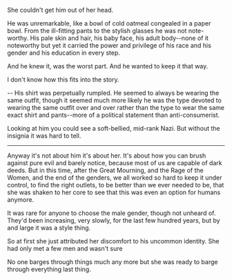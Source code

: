 She couldn't get him out of her head. 

He was unremarkable, like a bowl of cold oatmeal congealed in a paper bowl.  From the ill-fitting pants to the stylish glasses he was not note-worthy.  His pale skin and hair, his baby face, his adult body--none of it noteworthy but yet it carried the power and privilege of his race and his gender and his education in every step. 

And he knew it, was the worst part.  And he wanted to keep it that way. 

I don't know how this fits into the story. 

-- 
His shirt was perpetually rumpled.  He seemed to always be wearing the same outfit, though it seemed much more likely he was the type devoted to wearing the same outfit over and over rather than the type to wear the same exact shirt and pants--more of a political statement than anti-consumerist. 

Looking at him you could see a soft-bellied, mid-rank Nazi.  But without the insignia it was hard to tell. 

---

Anyway it's not about him it's about her. It's about how you can brush against pure evil and barely notice, because most of us are capable of dark deeds.  But in this time, after the Great Mourning, and the Rage of the Women, and the end of the genders, we all worked so hard to keep it under control, to find the right outlets, to be better than we ever needed to be, that she was shaken to her core to see that this was even an option for humans anymore. 

It was rare for anyone to choose the male gender, though not unheard of.  They'd been increasing, very slowly, for the last few hundred years, but by and large it was a style thing. 

So at first she just attributed her discomfort to his uncommon identity.  She had only met a few men and wasn't sure 

No one barges through things much any more but she was ready to barge through everything last thing.  
